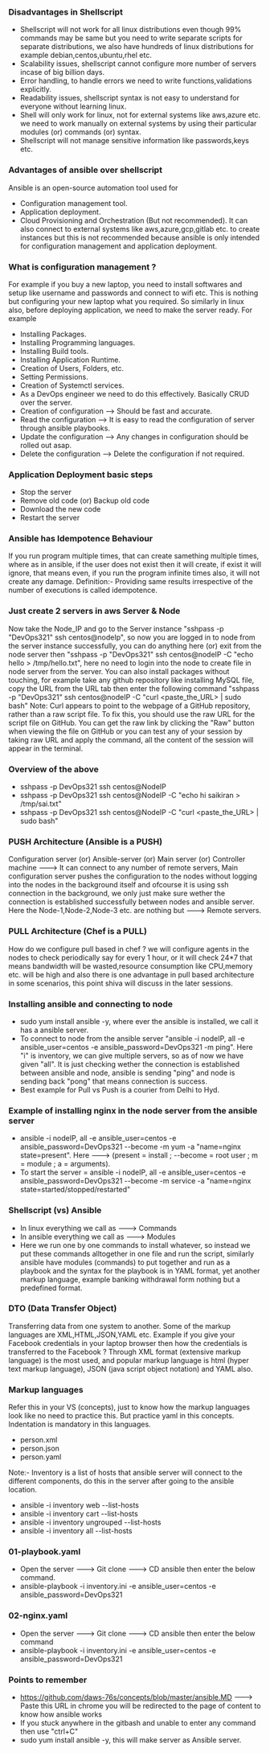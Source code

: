 ### Disadvantages in Shellscript
- Shellscript will not work for all linux distributions even though 99% commands may be same but you need to
  write separate scripts for separate distributions, we also have hundreds of linux distributions for example
  debian,centos,ubuntu,rhel etc.
- Scalability issues, shellscript cannot configure more number of servers incase of big billion days.
- Error handling, to handle errors we need to write functions,validations explicitly.
- Readability issues, shellscript syntax is not easy to understand for everyone without learning linux.
- Shell will only work for linux, not for external systems like aws,azure etc. we need to work manually on
  external systems by using their particular modules (or) commands (or) syntax.
- Shellscript will not manage sensitive information like passwords,keys etc.

### Advantages of ansible over shellscript
Ansible is an open-source automation tool used for
- Configuration management tool.
- Application deployment.
- Cloud Provisioning and Orchestration (But not recommended). It can also connect to external systems like
  aws,azure,gcp,gitlab etc. to create instances but this is not recommended because ansible is only intended
  for configuration management and application deployment.

### What is configuration management ?
For example if you buy a new laptop, you need to install softwares and setup like username and passwords and connect to wifi etc. This is nothing but configuring your new laptop what you required. So similarly in linux also, before deploying application, we need to make the server ready. For example
- Installing Packages.
- Installing Programming languages.
- Installing Build tools.
- Installing Application Runtime.
- Creation of Users, Folders, etc.
- Setting Permissions.
- Creation of Systemctl services.
- As a DevOps engineer we need to do this effectively. Basically CRUD over the server.
- Creation of configuration --> Should be fast and accurate.
- Read the configuration --> It is easy to read the configuration of server through ansible playbooks.
- Update the configuration --> Any changes in configuration should be rolled out asap.
- Delete the configuration --> Delete the configuration if not required.

### Application Deployment basic steps
- Stop the server
- Remove old code (or) Backup old code
- Download the new code
- Restart the server

### Ansible has Idempotence Behaviour
If you run program multiple times, that can create samething multiple times, where as in ansible, if the user does not exist then it will create, if exist it will ignore, that means even, if you run the program infinite times also, it will not create any damage. Definition:- Providing same results irrespective of the number of executions is called idempotence.

### Just create 2 servers in aws Server & Node
Now take the Node_IP and go to the Server instance "sshpass -p "DevOps321" ssh centos@nodeIp", so now you are logged in to node from the server instance successfully, you can do anything here (or) exit from the node server then "sshpass -p "DevOps321" ssh centos@nodeIP -C "echo hello > /tmp/hello.txt", here no need to login into the node to create file in node server from the server. You can also install packages without touching, for example take any github repository like installing MySQL file, copy the URL from the URL tab then enter the following command "sshpass -p "DevOps321" ssh centos@nodeIP -C "curl <paste_the_URL> | sudo bash" Note: Curl appears to point to the webpage of a GitHub repository, rather than a raw script file. To fix this, you should use the raw URL for the script file on GitHub. You can get the raw link by clicking the "Raw" button when viewing the file on GitHub or you can test any of your session by taking raw URL and apply the command, all the content of the session will appear in the terminal.

### Overview of the above
- sshpass -p DevOps321 ssh centos@NodeIP
- sshpass -p DevOps321 ssh centos@NodeIP -C "echo hi saikiran > /tmp/sai.txt"
- sshpass -p DevOps321 ssh centos@NodeIP -C "curl <paste_the_URL> | sudo bash"

### PUSH Architecture (Ansible is a PUSH)
Configuration server (or) Ansible-server (or) Main server (or) Controller machine ---> It can connect to any number of remote servers, Main configuration server pushes the configuration to the nodes without logging into the nodes in the background itself and ofcourse it is using ssh connection in the background, we only just make sure wether the connection is established successfully between nodes and ansible server. Here the Node-1,Node-2,Node-3 etc. are nothing but ---> Remote servers.

### PULL Architecture (Chef is a PULL)
How do we configure pull based in chef ? we will configure agents in the nodes to check periodically say for every 1 hour, or it will check 24*7 that means bandwidth will be wasted,resource consumption like CPU,memory etc. will be high and also there is one advantage in pull based architecture in some scenarios, this point shiva will discuss in the later sessions.

### Installing ansible and connecting to node 
- sudo yum install ansible -y, where ever the ansible is installed, we call it has a ansible server.
- To connect to node from the ansible server "ansible -i nodeIP, all -e ansible_user=centos -e
  ansible_password=DevOps321 -m ping". Here "i" is inventory, we can give multiple servers, so as of now we
  have given "all". It is just checking wether the connection is established between ansible and node,
  ansible is sending "ping" and node is sending back "pong" that means connection is success.
- Best example for Pull vs Push is a courier from Delhi to Hyd.

### Example of installing nginx in the node server from the ansible server
- ansible -i nodeIP, all -e ansible_user=centos -e ansible_password=DevOps321 --become -m yum -a "name=nginx
  state=present". Here ---> (present = install ; --become = root user ; m = module ; a = arguments).
- To start the server = ansible -i nodeIP, all -e ansible_user=centos -e ansible_password=DevOps321 --become
  -m service -a "name=nginx state=started/stopped/restarted"

### Shellscript (vs) Ansible
- In linux everything we call as ---> Commands
- In ansible everything we call as ---> Modules
- Here we run one by one commands to install whatever, so instead we put these commands alltogether in one
  file and run the script, similarly ansible have modules (commands) to put together and run as a playbook
  and the syntax for the playbook is in YAML format, yet another markup language, example banking withdrawal
  form nothing but a predefined format.

### DTO (Data Transfer Object)
Transferring data from one system to another. Some of the markup languages are XML,HTML,JSON,YAML etc. Example if you give your Facebook credentials in your laptop browser then how the credentials is transferred to the Facebook ? Through XML format (extensive markup language) is the most used, and popular markup language is html (hyper text markup language), JSON (java script object notation) and YAML also.

### Markup languages
Refer this in your VS (concepts), just to know how the markup languages look like no need to practice this.
But practice yaml in this concepts. Indentation is mandatory in this languages.
- person.xml
- person.json
- person.yaml

Note:- Inventory is a list of hosts that ansible server will connect to the different components, do this in the server after going to the ansible location.
- ansible -i inventory web --list-hosts
- ansible -i inventory cart --list-hosts
- ansible -i inventory ungrouped --list-hosts
- ansible -i inventory all --list-hosts

### 01-playbook.yaml
- Open the server ---> Git clone ---> CD ansible then enter the below command.
- ansible-playbook -i inventory.ini -e ansible_user=centos -e ansible_password=DevOps321 <file-name>

### 02-nginx.yaml
- Open the server ---> Git clone ---> CD ansible then enter the below command
- ansible-playbook -i inventory.ini -e ansible_user=centos -e ansible_password=DevOps321 <file-name>

### Points to remember
- https://github.com/daws-76s/concepts/blob/master/ansible.MD ---> Paste this URL in chrome you will be
  redirected to the page of content to know how ansible works
- If you stuck anywhere in the gitbash and unable to enter any command then use "ctrl+C"
- sudo yum install ansible -y, this will make server as Ansible server.
